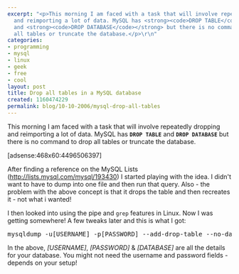 ```yaml
---
excerpt: "<p>This morning I am faced with a task that will involve repeatedly dropping
  and reimporting a lot of data. MySQL has <strong><code>DROP TABLE</code></strong>
  and <strong><code>DROP DATABASE</code></strong> but there is no command to drop
  all tables or truncate the database.</p>\r\n"
categories:
- programming
- mysql
- linux
- geek
- free
- cool
layout: post
title: Drop all tables in a MySQL database
created: 1160474229
permalink: blog/10-10-2006/mysql-drop-all-tables
---
```

<p>This morning I am faced with a task that will involve repeatedly dropping and reimporting a lot of data. MySQL has <strong><code>DROP TABLE</code></strong> and <strong><code>DROP DATABASE</code></strong> but there is no command to drop all tables or truncate the database.</p>
<!--break-->
<p>[adsense:468x60:4496506397]</p>
<p>After finding a reference on the MySQL Lists (<a href="http://lists.mysql.com/mysql/193430">http://lists.mysql.com/mysql/193430</a>) I started playing with the idea. I didn't want to have to dump into one file and then run that query. Also - the problem with the above concept is that it drops the table and then recreates it - not what i wanted!</p>
<p>I then looked into using the pipe and <code>grep</code> features in Linux. Now I was getting somewhere! A few tweaks later and this is what I got:</p>
<pre language="bash">
mysqldump -u[USERNAME] -p[PASSWORD] --add-drop-table --no-data [DATABASE] | grep ^DROP | mysql -u[USERNAME] -p[PASSWORD] [DATABASE]
</pre>
<p>In the above, <em>[USERNAME]</em>, <em>[PASSWORD]</em> &amp; <em>[DATABASE]</em> are all the details for your database. You might not need the username and password fields - depends on your setup!</p>
